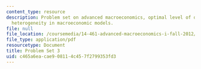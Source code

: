 ```yaml
---
content_type: resource
description: Problem set on advanced macroeconomics, optimal level of dept, and agent
  heterogeneity in macroeconomic models.
file: null
file_location: /coursemedia/14-461-advanced-macroeconomics-i-fall-2012/c465a6eacae908114c457f2799353fd3_MIT14_461F12_pset3.pdf
file_type: application/pdf
resourcetype: Document
title: Problem Set 3
uid: c465a6ea-cae9-0811-4c45-7f2799353fd3
---
```

